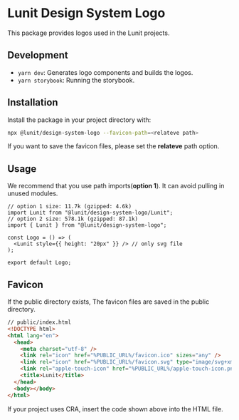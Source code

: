 # Lunit Design System Logo

This package provides logos used in the Lunit projects.

## Development

- `yarn dev`: Generates logo components and builds the logos.
- `yarn storybook`: Running the storybook.

## Installation

Install the package in your project directory with:

```sh
npx @lunit/design-system-logo --favicon-path=<relateve path>
```

If you want to save the favicon files, please set the **relateve** path option.

## Usage

We recommend that you use path imports(**option 1**). It can avoid pulling in unused modules.

```tsx
// option 1 size: 11.7k (gzipped: 4.6k)
import Lunit from "@lunit/design-system-logo/Lunit";
// option 2 size: 578.1k (gzipped: 87.1k)
import { Lunit } from "@lunit/design-system-logo";

const Logo = () => (
  <Lunit style={{ height: "20px" }} /> // only svg file
);

export default Logo;
```

## Favicon

If the public directory exists, The favicon files are saved in the public directory.

```html
// public/index.html
<!DOCTYPE html>
<html lang="en">
  <head>
    <meta charset="utf-8" />
    <link rel="icon" href="%PUBLIC_URL%/favicon.ico" sizes="any" />
    <link rel="icon" href="%PUBLIC_URL%/favicon.svg" type="image/svg+xml" />
    <link rel="apple-touch-icon" href="%PUBLIC_URL%/apple-touch-icon.png" />
    <title>Lunit</title>
  </head>
  <body></body>
</html>
```

If your project uses CRA, insert the code shown above into the HTML file.

